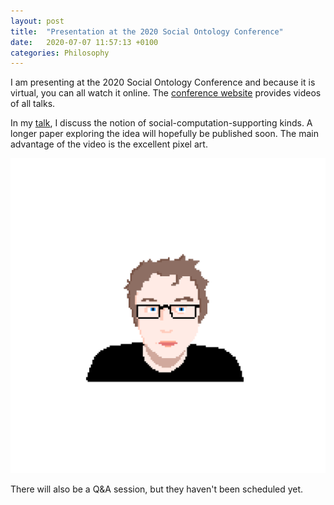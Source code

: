 ```yaml
---
layout: post
title:  "Presentation at the 2020 Social Ontology Conference"
date:   2020-07-07 11:57:13 +0100
categories: Philosophy
---
```


I am presenting at the 2020 Social Ontology Conference and because it is virtual, you can all watch it online. The [conference website](https://so2020.isosonline.org/) provides videos of all talks.

In my [talk](https://so2020.isosonline.org/conference/social-computation-supporting-kinds/), I discuss the notion of social-computation-supporting kinds. A longer paper exploring the idea will hopefully be published soon. The main advantage of the video is the excellent pixel art.

![Picture of Myself](/assets/images/pixel_me.png)

There will also be a Q&A session, but they haven't been scheduled yet. 



